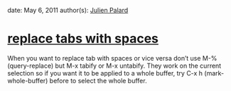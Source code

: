 date: May 6, 2011
author(s): [Julien Palard](http://dev-tricks.net/author/mandark)

# [replace tabs with spaces](http://dev-tricks.net/emacs-replace-tabs-with-spaces)

When you want to replace tab with spaces or vice versa don’t use M-% (query-replace) but M-x tabify or M-x untabify. They work on the current selection so if you want it to be applied to a whole buffer, try C-x h (mark-whole-buffer) before to select the whole buffer.
